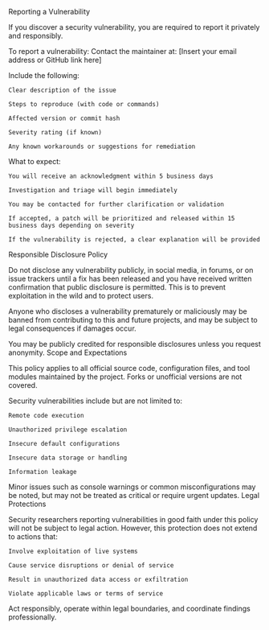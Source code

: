 Reporting a Vulnerability

If you discover a security vulnerability, you are required to report it privately and responsibly.

To report a vulnerability: Contact the maintainer at:
[Insert your email address or GitHub link here]

Include the following:

    Clear description of the issue

    Steps to reproduce (with code or commands)

    Affected version or commit hash

    Severity rating (if known)

    Any known workarounds or suggestions for remediation

What to expect:

    You will receive an acknowledgment within 5 business days

    Investigation and triage will begin immediately

    You may be contacted for further clarification or validation

    If accepted, a patch will be prioritized and released within 15 business days depending on severity

    If the vulnerability is rejected, a clear explanation will be provided

Responsible Disclosure Policy

Do not disclose any vulnerability publicly, in social media, in forums, or on issue trackers until a fix has been released and you have received written confirmation that public disclosure is permitted. This is to prevent exploitation in the wild and to protect users.

Anyone who discloses a vulnerability prematurely or maliciously may be banned from contributing to this and future projects, and may be subject to legal consequences if damages occur.

You may be publicly credited for responsible disclosures unless you request anonymity.
Scope and Expectations

This policy applies to all official source code, configuration files, and tool modules maintained by the project. Forks or unofficial versions are not covered.

Security vulnerabilities include but are not limited to:

    Remote code execution

    Unauthorized privilege escalation

    Insecure default configurations

    Insecure data storage or handling

    Information leakage

Minor issues such as console warnings or common misconfigurations may be noted, but may not be treated as critical or require urgent updates.
Legal Protections

Security researchers reporting vulnerabilities in good faith under this policy will not be subject to legal action. However, this protection does not extend to actions that:

    Involve exploitation of live systems

    Cause service disruptions or denial of service

    Result in unauthorized data access or exfiltration

    Violate applicable laws or terms of service

Act responsibly, operate within legal boundaries, and coordinate findings professionally.
